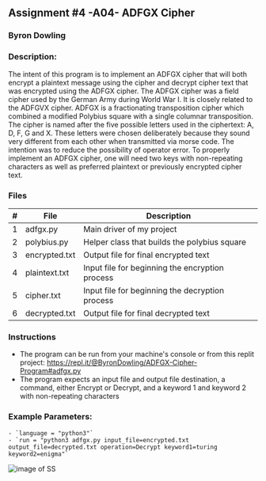 ## Assignment #4 -A04- ADFGX Cipher
### Byron Dowling
### Description:

The intent of this program is to implement an ADFGX cipher that will both encrypt a plaintext message using the cipher and decrypt cipher text that was encrypted using the ADFGX cipher. The ADFGX cipher was a field cipher used by the German Army during World War I. It is closely related to the ADFGVX cipher. ADFGX is a fractionating transposition cipher which combined a modified Polybius square with a single columnar transposition. The cipher is named after the five possible letters used in the ciphertext: A, D, F, G and X. These letters were chosen deliberately because they sound very different from each other when transmitted via morse code. The intention was to reduce the possibility of operator error. To properly implement an ADFGX cipher, one will need two keys with non-repeating characters as well as preferred plaintext or previously encrypted cipher text.

### Files

|   #   | File            | Description                                        |
| :---: | --------------- | -------------------------------------------------- |
|   1   | adfgx.py        | Main driver of my project                          |
|   2   | polybius.py     | Helper class that builds the polybius square       |
|   3   | encrypted.txt   | Output file for final encrypted text               |
|   4   | plaintext.txt   | Input file for beginning the encryption process    |
|   5   | cipher.txt      | Input file for beginning the decryption process    |
|   6   | decrypted.txt   | Output file for final decrypted text               |

### Instructions

- The program can be run from your machine's console or from this replit project: https://repl.it/@ByronDowling/ADFGX-Cipher-Program#adfgx.py
- The program expects an input file and output file destination, a command, either Encrypt or Decrypt, and a keyword 1 and keyword 2 with non-repeating characters

### Example Parameters:
    - `language = "python3"`
    - `run = "python3 adfgx.py input_file=encrypted.txt output_file=decrypted.txt operation=Decrypt keyword1=turing keyword2=enigma"`

![image of SS]()
